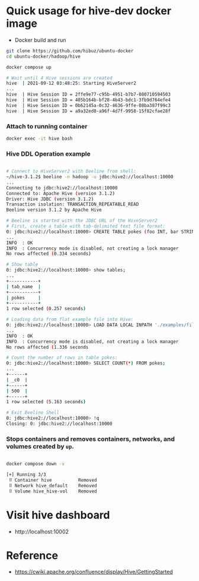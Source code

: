 # Quick usage for hive-dev docker image
- Docker build and run
``` bash
git clone https://github.com/hibuz/ubuntu-docker
cd ubuntu-docker/hadoop/hive

docker compose up

# Wait until 4 Hive sessions are created
hive  | 2021-09-12 03:48:25: Starting HiveServer2
...
hive  | Hive Session ID = 2ffe9e77-c95b-4951-b7b7-080710594503
hive  | Hive Session ID = 405b164b-bf28-4b43-bdc1-3fb9d764efe4
hive  | Hive Session ID = 0b62145a-0c32-4636-9ffe-08ba387f99c3
hive  | Hive Session ID = a9a32ed8-a96f-4d7f-9958-15f82cfae28f
```

### Attach to running container
``` bash
docker exec -it hive bash
```

### Hive DDL Operation example
``` bash

# Connect to HiveServer2 with Beeline from shell:
~/hive-3.1.2$ beeline -n hadoop -u jdbc:hive2://localhost:10000
...
Connecting to jdbc:hive2://localhost:10000
Connected to: Apache Hive (version 3.1.2)
Driver: Hive JDBC (version 3.1.2)
Transaction isolation: TRANSACTION_REPEATABLE_READ
Beeline version 3.1.2 by Apache Hive

# Beeline is started with the JDBC URL of the HiveServer2
# First, create a table with tab-delimited text file format:
0: jdbc:hive2://localhost:10000> CREATE TABLE pokes (foo INT, bar STRING);
...
INFO  : OK
INFO  : Concurrency mode is disabled, not creating a lock manager
No rows affected (0.334 seconds)

# Show table
0: jdbc:hive2://localhost:10000> show tables;
...
+-----------+
| tab_name  |
+-----------+
| pokes     |
+-----------+
1 row selected (0.257 seconds)

# Loading data from flat example file into Hive:
0: jdbc:hive2://localhost:10000> LOAD DATA LOCAL INPATH './examples/files/kv1.txt' OVERWRITE INTO TABLE pokes;
...
INFO  : OK
INFO  : Concurrency mode is disabled, not creating a lock manager
No rows affected (1.336 seconds

# Count the number of rows in table pokes:
0: jdbc:hive2://localhost:10000> SELECT COUNT(*) FROM pokes;
...
+------+
| _c0  |
+------+
| 500  |
+------+
1 row selected (5.163 seconds)

# Exit Beeline Shell
0: jdbc:hive2://localhost:10000> !q
Closing: 0: jdbc:hive2://localhost:10000
```

### Stops containers and removes containers, networks, and volumes created by `up`.
``` bash

docker compose down -v

[+] Running 3/3
 ⠿ Container hive          Removed
 ⠿ Network hive_default    Removed
 ⠿ Volume hive_hive-vol    Removed
```

# Visit hive dashboard
- http://localhost:10002

# Reference
- https://cwiki.apache.org/confluence/display/Hive/GettingStarted